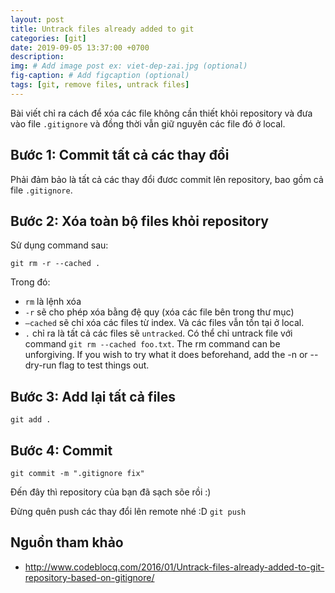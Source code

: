 ```yaml
---
layout: post
title: Untrack files already added to git
categories: [git]
date: 2019-09-05 13:37:00 +0700
description: 
img: # Add image post ex: viet-dep-zai.jpg (optional)
fig-caption: # Add figcaption (optional)
tags: [git, remove files, untrack files]
---
```


Bài viết chỉ ra cách để xóa các file không cần thiết khỏi repository và đưa vào file `.gitignore` và đồng thời vẫn giữ nguyên các file đó ở local.

## Bước 1: Commit tất cả các thay đổi

Phải đảm bảo là tất cả các thay đổi đươc commit lên repository, bao gồm cả file `.gitignore`.

## Bước 2: Xóa toàn bộ files khỏi repository

Sử dụng command sau:

```
git rm -r --cached .
```

Trong đó:

- `rm` là lệnh xóa
- `-r` sẽ cho phép xóa bằng đệ quy (xóa các file bên trong thư mục)
- `–cached` sẽ chỉ xóa các files từ index. Và các files vẫn tồn tại ở local.
- `.` chỉ ra là tất cả các files sẽ `untracked`. Có thể chỉ untrack file với command `git rm --cached foo.txt`.
The rm command can be unforgiving. If you wish to try what it does beforehand, add the -n or --dry-run flag to test things out.

## Bước 3: Add lại tất cả files
```
git add .
```

## Bước 4: Commit
```
git commit -m ".gitignore fix"
```

Đến đây thì repository của bạn đã sạch sõe rồi :)

Đừng quên push các thay đổi lên remote nhé :D `git push`

## Nguồn tham khảo
- http://www.codeblocq.com/2016/01/Untrack-files-already-added-to-git-repository-based-on-gitignore/
